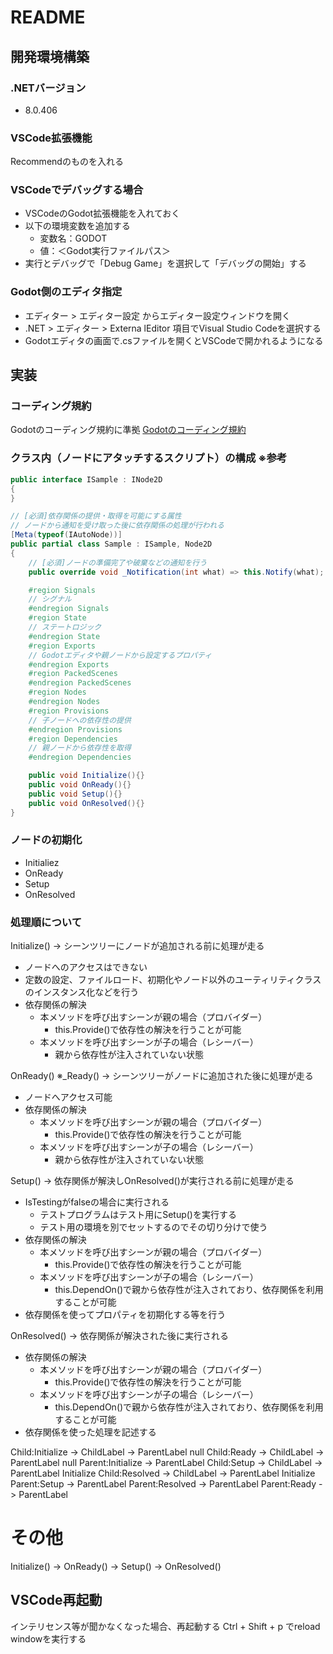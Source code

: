 # README

## 開発環境構築

### .NETバージョン

- 8.0.406

### VSCode拡張機能

Recommendのものを入れる

### VSCodeでデバッグする場合

- VSCodeのGodot拡張機能を入れておく
- 以下の環境変数を追加する
  - 変数名：GODOT
  - 値：＜Godot実行ファイルパス＞
- 実行とデバッグで「Debug Game」を選択して「デバッグの開始」する

### Godot側のエディタ指定

- エディター > エディター設定 からエディター設定ウィンドウを開く
- .NET > エディター > Externa lEditor 項目でVisual Studio Codeを選択する
- Godotエディタの画面で.csファイルを開くとVSCodeで開かれるようになる

## 実装

### コーディング規約

Godotのコーディング規約に準拠
[Godotのコーディング規約](https://docs.godotengine.org/en/stable/tutorials/scripting/c_sharp/c_sharp_style_guide.html)

### クラス内（ノードにアタッチするスクリプト）の構成 ※参考

```csharp
public interface ISample : INode2D
{
}

// [必須]依存関係の提供・取得を可能にする属性
// ノードから通知を受け取った後に依存関係の処理が行われる
[Meta(typeof(IAutoNode))]
public partial class Sample : ISample, Node2D
{
    // [必須]ノードの準備完了や破棄などの通知を行う
    public override void _Notification(int what) => this.Notify(what);

    #region Signals
    // シグナル
    #endregion Signals
    #region State
    // ステートロジック
    #endregion State
    #region Exports
    // Godotエディタや親ノードから設定するプロパティ
    #endregion Exports
    #region PackedScenes
    #endregion PackedScenes
    #region Nodes
    #endregion Nodes
    #region Provisions
    // 子ノードへの依存性の提供
    #endregion Provisions
    #region Dependencies
    // 親ノードから依存性を取得
    #endregion Dependencies

    public void Initialize(){}
    public void OnReady(){}
    public void Setup(){}
    public void OnResolved(){}    
}
```

### ノードの初期化

- Initialiez
- OnReady
- Setup
- OnResolved

### 処理順について

Initialize()
-> シーンツリーにノードが追加される前に処理が走る
- ノードへのアクセスはできない
- 定数の設定、ファイルロード、初期化やノード以外のユーティリティクラスのインスタンス化などを行う
- 依存関係の解決
  - 本メソッドを呼び出すシーンが親の場合（プロバイダー）
    - this.Provide()で依存性の解決を行うことが可能
  - 本メソッドを呼び出すシーンが子の場合（レシーバー）
    - 親から依存性が注入されていない状態

OnReady() ※_Ready()
-> シーンツリーがノードに追加された後に処理が走る
- ノードへアクセス可能
- 依存関係の解決
  - 本メソッドを呼び出すシーンが親の場合（プロバイダー）
    - this.Provide()で依存性の解決を行うことが可能
  - 本メソッドを呼び出すシーンが子の場合（レシーバー）
    - 親から依存性が注入されていない状態

Setup()
-> 依存関係が解決しOnResolved()が実行される前に処理が走る
- IsTestingがfalseの場合に実行される
  - テストプログラムはテスト用にSetup()を実行する
  - テスト用の環境を別でセットするのでその切り分けで使う
- 依存関係の解決
  - 本メソッドを呼び出すシーンが親の場合（プロバイダー）
    - this.Provide()で依存性の解決を行うことが可能
  - 本メソッドを呼び出すシーンが子の場合（レシーバー）
    - this.DependOn()で親から依存性が注入されており、依存関係を利用することが可能
- 依存関係を使ってプロパティを初期化する等を行う

OnResolved()
-> 依存関係が解決された後に実行される
- 依存関係の解決
  - 本メソッドを呼び出すシーンが親の場合（プロバイダー）
    - this.Provide()で依存性の解決を行うことが可能
  - 本メソッドを呼び出すシーンが子の場合（レシーバー）
    - this.DependOn()で親から依存性が注入されており、依存関係を利用することが可能
- 依存関係を使った処理を記述する

Child:Initialize -> ChildLabel -> ParentLabel null
Child:Ready -> ChildLabel -> ParentLabel null
Parent:Initialize -> ParentLabel
Child:Setup -> ChildLabel -> ParentLabel Initialize
Child:Resolved -> ChildLabel -> ParentLabel Initialize
Parent:Setup -> ParentLabel
Parent:Resolved -> ParentLabel
Parent:Ready -> ParentLabel

# その他
Initialize() -> OnReady() -> Setup() -> OnResolved()

## VSCode再起動
インテリセンス等が聞かなくなった場合、再起動する
Ctrl + Shift + p
でreload windowを実行する
